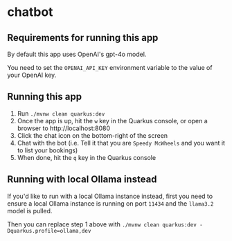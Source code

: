 # chatbot

## Requirements for running this app
By default this app uses OpenAI's gpt-4o model.

You need to set the `OPENAI_API_KEY` environment variable to the value of your OpenAI key.

## Running this app
1. Run `./mvnw clean quarkus:dev`
2. Once the app is up, hit the `w` key in the Quarkus console, or open a browser to http://localhost:8080
3. Click the chat icon on the bottom-right of the screen
4. Chat with the bot (i.e. Tell it that you are `Speedy McWheels` and you want it to list your bookings)
5. When done, hit the `q` key in the Quarkus console

## Running with local Ollama instead
If you'd like to run with a local Ollama instance instead, first you need to ensure a local Ollama instance is running on port `11434` and the `llama3.2` model is pulled.

Then you can replace step 1 above with `./mvnw clean quarkus:dev -Dquarkus.profile=ollama,dev`
